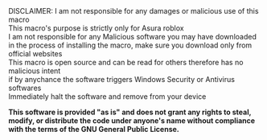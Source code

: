 </div>
DISCLAIMER: I am not responsible for any damages or malicious use of this macro<br>
This macro's purpose is strictly only for Asura roblox<br>
I am not responsible for any Malicious software you may have downloaded<br>
in the process of installing the macro, make sure you download only from official websites<br>
This macro is open source and can be read for others therefore has no malicious intent<br>
if by anychance the software triggers Windows Security or Antivirus softwares<br>
Immediately halt the software and remove from your device<br>

<b>This software is provided "as is" and does not grant any rights to steal, modify, or distribute the code under anyone's name without compliance with the terms of the GNU General Public License.</b><br>

